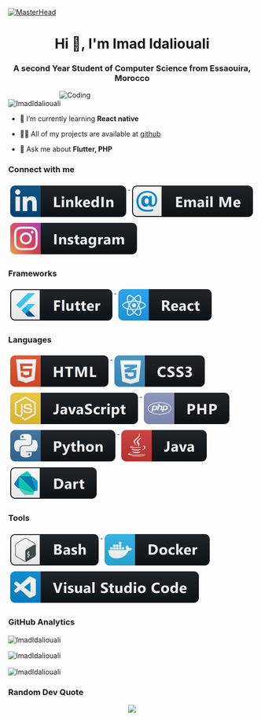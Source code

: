 [![MasterHead](https://visme.co/blog/wp-content/uploads/2019/10/animated-presentation-software-header.gif)]()

<h1 align="center">Hi 👋, I'm Imad Idaliouali</h1>
<h3 align="center">A second Year Student of Computer Science from Essaouira, Morocco</h3>
<img align="right" alt="Coding" width="400" src="https://miro.medium.com/max/680/0*7Q3yvSIv_t0ioJ-Z.gif"/>

<p align="left"> <img src="https://komarev.com/ghpvc/?username=ImadIdaliouali&label=Profile%20views&color=0e75b6&style=flat" alt="ImadIdaliouali" /> </p>

- 🌱 I’m currently learning **React native**

- 👨‍💻 All of my projects are available at [github](https://github.com/ImadIdaliouali?tab=repositories)

- 💬 Ask me about **Flutter, PHP**

### Connect with me

<p align="left">
    <a href="https://linkedin.com/in/imad-idali-ouali-663100236/">
        <img src="https://raw.githubusercontent.com/MikeCodesDotNET/ColoredBadges/master/svg/social/linkedin.svg" alt="LinkedIn" style="vertical-align:top; margin:6px 4px">
    </a>
    <a href="mailto:imadidaliouali@gmail.com">
        <img src="https://raw.githubusercontent.com/MikeCodesDotNET/ColoredBadges/master/svg/social/email_me.svg" alt="email_me" style="vertical-align:top; margin:6px 4px">
    </a>
    <a href="https://www.instagram.com/imad.idaliouali/">
        <img src="https://raw.githubusercontent.com/MikeCodesDotNET/ColoredBadges/master/svg/social/instagram.svg" alt="LinkedIn" style="vertical-align:top; margin:6px 4px">
    </a>
</p>

### Frameworks

<p align="left">
    <a href="https://flutter.dev">
        <img src="https://raw.githubusercontent.com/MikeCodesDotNET/ColoredBadges/master/svg/dev/frameworks/flutter.svg" alt="flutter" style="vertical-align:top; margin:6px 4px">
    </a>
    <a href="https://react.dev/">
        <img src="https://raw.githubusercontent.com/MikeCodesDotNET/ColoredBadges/master/svg/dev/frameworks/react.svg" alt="react" style="vertical-align:top; margin:6px 4px">
    </a>
</p>

### Languages

<p align="left">
    <a href="https://www.w3.org/html/">
        <img src="https://raw.githubusercontent.com/MikeCodesDotNET/ColoredBadges/master/svg/dev/languages/html.svg" alt="html" style="vertical-align:top; margin:6px 4px">
    </a>
    <a href="https://www.w3schools.com/css/">
        <img src="https://raw.githubusercontent.com/MikeCodesDotNET/ColoredBadges/master/svg/dev/languages/css3.svg" alt="css3" style="vertical-align:top; margin:6px 4px">
    </a>
    <a href="https://developer.mozilla.org/en-US/docs/Web/JavaScript">
        <img src="https://raw.githubusercontent.com/MikeCodesDotNET/ColoredBadges/master/svg/dev/languages/js.svg" alt="js" style="vertical-align:top; margin:6px 4px">
    </a>
    <a href="https://www.php.net">
        <img src="https://raw.githubusercontent.com/MikeCodesDotNET/ColoredBadges/master/svg/dev/languages/php.svg" alt="php" style="vertical-align:top; margin:6px 4px">
    </a>
    <a href="https://www.python.org">
        <img src="https://raw.githubusercontent.com/MikeCodesDotNET/ColoredBadges/master/svg/dev/languages/python.svg" alt="python" style="vertical-align:top; margin:6px 4px">
    </a>
    <a href="https://www.java.com">
        <img src="https://raw.githubusercontent.com/MikeCodesDotNET/ColoredBadges/master/svg/dev/languages/java.svg" alt="java" style="vertical-align:top; margin:6px 4px">
    </a>
    <a href="https://dart.dev/">
        <img src="https://raw.githubusercontent.com/MikeCodesDotNET/ColoredBadges/master/svg/dev/languages/dart_colour.svg" alt="dart" style="vertical-align:top; margin:6px 4px">
    </a>
</p>

### Tools

<p align="left">
    <a href="#">
        <img src="https://raw.githubusercontent.com/MikeCodesDotNET/ColoredBadges/master/svg/dev/tools/bash.svg" alt="bash" style="vertical-align:top; margin:6px 4px">
    </a>
    <a href="#">
        <img src="https://raw.githubusercontent.com/MikeCodesDotNET/ColoredBadges/master/svg/dev/tools/docker.svg" alt="docker" style="vertical-align:top; margin:6px 4px">
    </a>
    <a href="#">
        <img src="https://raw.githubusercontent.com/MikeCodesDotNET/ColoredBadges/master/svg/dev/tools/visualstudio_code.svg" alt="visualstudio_code" style="vertical-align:top; margin:6px 4px">
    </a>
</p>

### GitHub Analytics

<p><img align="center" src="https://github-readme-stats.vercel.app/api/top-langs?username=ImadIdaliouali&show_icons=true&locale=en&layout=compact" alt="ImadIdaliouali" /></p>

<p><img align="center" src="https://github-readme-stats.vercel.app/api?username=ImadIdaliouali&show_icons=true&locale=en" alt="ImadIdaliouali" /></p>

<p><img align="center" src="https://github-readme-streak-stats.herokuapp.com/?user=ImadIdaliouali" alt="ImadIdaliouali" /></p>

### Random Dev Quote

<div align="center">
    <img src="https://quotes-github-readme.vercel.app/api?type=horizontal&theme=dark"/>
</div>
